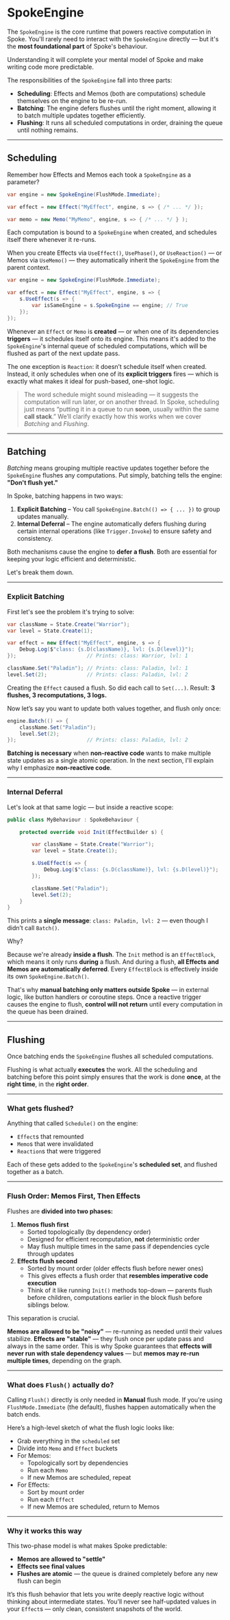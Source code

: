 # SpokeEngine

The `SpokeEngine` is the core runtime that powers reactive computation in Spoke. You'll rarely need to interact with the `SpokeEngine` directly — but it's the **most foundational part** of Spoke's behaviour.

Understanding it will complete your mental model of Spoke and make writing code more predictable.

The responsibilities of the `SpokeEngine` fall into three parts:

- **Scheduling**: Effects and Memos (both are computations) schedule themselves on the engine to be re-run.
- **Batching**: The engine defers flushes until the right moment, allowing it to batch multiple updates together efficiently.
- **Flushing**: It runs all scheduled computations in order, draining the queue until nothing remains.

---

## Scheduling

Remember how Effects and Memos each took a `SpokeEngine` as a parameter?

```csharp
var engine = new SpokeEngine(FlushMode.Immediate);

var effect = new Effect("MyEffect", engine, s => { /* ... */ });

var memo = new Memo("MyMemo", engine, s => { /* ... */ } );
```

Each computation is bound to a `SpokeEngine` when created, and schedules itself there whenever it re-runs.

When you create Effects via `UseEffect()`, `UsePhase()`, or `UseReaction()` — or Memos via `UseMemo()` — they automatically inherit the `SpokeEngine` from the parent context.

```csharp
var engine = new SpokeEngine(FlushMode.Immediate);

var effect = new Effect("MyEffect", engine, s => {
    s.UseEffect(s => {
        var isSameEngine = s.SpokeEngine == engine; // True
    });
});
```

Whenever an `Effect` or `Memo` is **created** — or when one of its dependencies **triggers** — it schedules itself onto its engine.
This means it's added to the `SpokeEngine`'s internal queue of scheduled computations, which will be flushed as part of the next update pass.

The one exception is `Reaction`: it doesn’t schedule itself when created.
Instead, it only schedules when one of its **explicit triggers** fires — which is exactly what makes it ideal for push-based, one-shot logic.

> The word schedule might sound misleading — it suggests the computation will run later, or on another thread.
> In Spoke, scheduling just means “putting it in a queue to run **soon**, usually within the same **call stack**.”
> We’ll clarify exactly how this works when we cover _Batching_ and _Flushing_.

---

## Batching

_Batching_ means grouping multiple reactive updates together before the `SpokeEngine` flushes any computations.
Put simply, batching tells the engine: **"Don't flush yet."**

In Spoke, batching happens in two ways:

1. **Explicit Batching** – You call `SpokeEngine.Batch(() => { ... })` to group updates manually.
2. **Internal Deferral** – The engine automatically defers flushing during certain internal operations (like `Trigger.Invoke`) to ensure safety and consistency.

Both mechanisms cause the engine to **defer a flush**.
Both are essential for keeping your logic efficient and deterministic.

Let's break them down.

---

### Explicit Batching

First let's see the problem it's trying to solve:

```csharp
var className = State.Create("Warrior");
var level = State.Create(1);

var effect = new Effect("MyEffect", engine, s => {
    Debug.Log($"class: {s.D(className)}, lvl: {s.D(level)}");
});                       // Prints: class: Warrior, lvl: 1

className.Set("Paladin"); // Prints: class: Paladin, lvl: 1
level.Set(2);             // Prints: class: Paladin, lvl: 2
```

Creating the `Effect` caused a flush. So did each call to `Set(...)`.
Result: **3 flushes, 3 recomputations, 3 logs.**

Now let’s say you want to update both values together, and flush only once:

```csharp
engine.Batch(() => {
    className.Set("Paladin");
    level.Set(2);
});                       // Prints: class: Paladin, lvl: 2
```

**Batching is necessary** when **non-reactive code** wants to make multiple state updates as a single atomic operation.
In the next section, I'll explain why I emphasize **non-reactive code**.

---

### Internal Deferral

Let's look at that same logic — but inside a reactive scope:

```csharp
public class MyBehaviour : SpokeBehaviour {

    protected override void Init(EffectBuilder s) {

        var className = State.Create("Warrior");
        var level = State.Create(1);

        s.UseEffect(s => {
            Debug.Log($"class: {s.D(className)}, lvl: {s.D(level)}");
        });

        className.Set("Paladin");
        level.Set(2);
    }
}
```

This prints a **single message**:
`class: Paladin, lvl: 2` — even though I didn’t call `Batch()`.

Why?

Because we're already **inside a flush**.
The `Init` method is an `EffectBlock`, which means it only runs **during** a flush.
And during a flush, **all Effects and Memos are automatically deferred**.
Every `EffectBlock` is effectively inside its own `SpokeEngine.Batch()`.

That's why **manual batching only matters outside Spoke** — in external logic, like button handlers or coroutine steps.
Once a reactive trigger causes the engine to flush, **control will not return** until every computation in the queue has been drained.

---

## Flushing

Once batching ends the `SpokeEngine` flushes all scheduled computations.

Flushing is what actually **executes** the work.
All the scheduling and batching before this point simply ensures that the work is done **once**, at the **right time**, in the **right order**.

---

### What gets flushed?

Anything that called `Schedule()` on the engine:

- `Effect`s that remounted
- `Memo`s that were invalidated
- `Reaction`s that were triggered

Each of these gets added to the `SpokeEngine`'s **scheduled set**, and flushed together as a batch.

---

### Flush Order: Memos First, Then Effects

Flushes are **divided into two phases:**

1. **Memos flush first**
   - Sorted topologically (by dependency order)
   - Designed for efficient recomputation, **not** deterministic order
   - May flush multiple times in the same pass if dependencies cycle through updates
2. **Effects flush second**
   - Sorted by mount order (older effects flush before newer ones)
   - This gives effects a flush order that **resembles imperative code execution**
   - Think of it like running `Init()` methods top-down — parents flush before children, computations earlier in the block flush before siblings below.

This separation is crucial.

**Memos are allowed to be "noisy"** — re-running as needed until their values stabilize.
**Effects are "stable"** — they flush once per update pass and always in the same order.
This is why Spoke guarantees that **effects will never run with stale dependency values** — but **memos may re-run multiple times**, depending on the graph.

---

### What does `Flush()` actually do?

Calling `Flush()` directly is only needed in **Manual** flush mode.
If you're using `FlushMode.Immediate` (the default), flushes happen automatically when the batch ends.

Here’s a high-level sketch of what the flush logic looks like:

- Grab everything in the `scheduled` set
- Divide into `Memo` and `Effect` buckets
- For Memos:
  - Topologically sort by dependencies
  - Run each `Memo`
  - If new Memos are scheduled, repeat
- For Effects:
  - Sort by mount order
  - Run each `Effect`
  - If new Memos are scheduled, return to Memos

---

### Why it works this way

This two-phase model is what makes Spoke predictable:

- **Memos are allowed to "settle"**
- **Effects see final values**
- **Flushes are atomic** — the queue is drained completely before any new flush can begin

It’s this flush behavior that lets you write deeply reactive logic without thinking about intermediate states.
You’ll never see half-updated values in your `Effect`s — only clean, consistent snapshots of the world.
